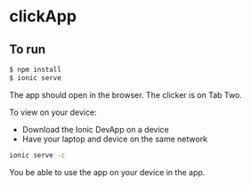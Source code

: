# clickApp

## To run
```bash
$ npm install
$ ionic serve
```
The app should open in the browser. The clicker is on Tab Two. 

To view on your device:
- Download the Ionic DevApp on a device
- Have your laptop and device on the same network 
```bash
ionic serve -c
```
You be able to use the app on your device in the app.
